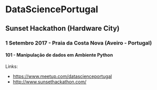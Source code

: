 # DataSciencePortugal

## Sunset Hackathon  (Hardware City)

### 1 Setembro 2017 - Praia da Costa Nova (Aveiro - Portugal)

#### 101 - Manipulação de dados em Ambiente Python 

Links: 
* https://www.meetup.com/datascienceportugal
* http://www.sunsethackathon.com/
